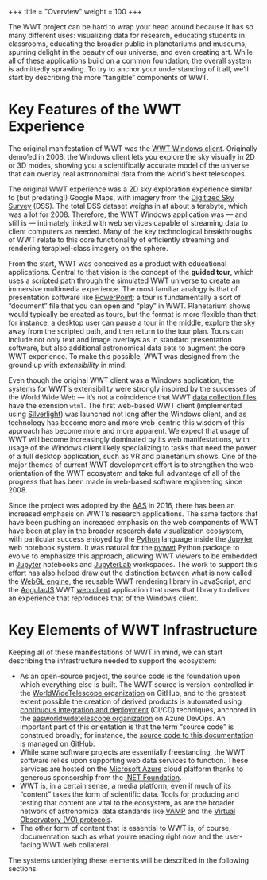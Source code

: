 +++
title = "Overview"
weight = 100
+++

The WWT project can be hard to wrap your head around because it has so many
different uses: visualizing data for research, educating students in
classrooms, educating the broader public in planetariums and museums, spurring
delight in the beauty of our universe, and even creating art. While all of
these applications build on a common foundation, the overall system is
admittedly sprawling. To try to anchor your understanding of it all, we’ll
start by describing the more “tangible” components of WWT.


# Key Features of the WWT Experience

The original manifestation of WWT was the
[WWT Windows client][windows-client]. Originally demo’ed in 2008, the Windows
client lets you explore the sky visually in 2D or 3D modes, showing you a
scientifically accurate model of the universe that can overlay real
astronomical data from the world’s best telescopes.

[windows-client]: //worldwidetelescope.org/download#windows-client

The original WWT experience was a 2D sky exploration experience similar to
(but predating!) Google Maps, with imagery from the
[Digitized Sky Survey][dss] (DSS). The total DSS dataset weighs in at about a
terabyte, which was a lot for 2008. Therefore, the WWT Windows application was
— and still is — intimately linked with web services capable of streaming data
to client computers as needed. Many of the key technological breakthroughs of
WWT relate to this core functionality of efficiently streaming and rendering
terapixel-class imagery on the sphere.

[dss]: http://archive.stsci.edu/dss/

From the start, WWT was conceived as a product with educational applications.
Central to that vision is the concept of the **guided tour**, which uses a
scripted path through the simulated WWT universe to create an immersive
multimedia experience. The most familiar analogy is that of presentation
software like [PowerPoint]: a tour is fundamentally a sort of “document” file
that you can open and “play” in WWT. Planetarium shows would typically be
created as tours, but the format is more flexible than that: for instance, a
desktop user can pause a tour in the middle, explore the sky away from the
scripted path, and then return to the tour plan. Tours can include not only
text and image overlays as in standard presentation software, but also
additional astronomical data sets to augment the core WWT experience. To make
this possible, WWT was designed from the ground up with *extensibility* in
mind.

[PowerPoint]: https://www.microsoft.com/en-us/microsoft-365/powerpoint

Even though the original WWT client was a Windows application, the systems for
WWT’s extensibility were strongly inspired by the successes of the World Wide
Web — it’s not a coincidence that WWT [data collection files] have the
exension `wtml`. The first web-based WWT client (implemented using
[Silverlight]) was launched not long after the Windows client, and as
technology has become more and more web-centric this wisdom of this approach
has become more and more apparent. We expect that usage of WWT will become
increasingly dominated by its web manifestations, with usage of the Windows
client likely specializing to tasks that need the power of a full desktop
application, such as VR and planetarium shows. One of the major themes of
current WWT development effort is to strengthen the web-orientation of the WWT
ecosystem and take full advantage of all of the progress that has been made in
web-based software engineering since 2008.

[data collection files]: https://docs.worldwidetelescope.org/data-guide/1/data-file-formats/collections/
[Silverlight]: https://www.microsoft.com/silverlight/

Since the project was adopted by the [AAS] in 2016, there has been an
increased emphasis on WWT’s research applications. The same factors that have
been pushing an increased emphasis on the web components of WWT have been at
play in the broader research data visualization ecosystem, with particular
success enjoyed by the [Python] language inside the [Jupyter] web notebook
system. It was natural for the [pywwt] Python package to evolve to emphasize
this approach, allowing WWT viewers to be embedded in [Jupyter] notebooks and
[JupyterLab] workspaces. The work to support this effort has also helped draw
out the distinction between what is now called the [WebGL engine], the
reusable WWT rendering library in JavaScript, and the [AngularJS] WWT
[web client] application that uses that library to deliver an experience that
reproduces that of the Windows client.

[AAS]: https://aas.org/
[Python]: https://python.org/
[Jupyter]: https://jupyter.org/
[pywwt]: https://pywwt.readthedocs.io/
[JupyterLab]: https://jupyterlab.readthedocs.io/
[WebGL engine]: //worldwidetelescope.gitbook.io/webgl-engine-reference/
[AngularJS]: https://angularjs.org/
[web client]: https://github.com/WorldWideTelescope/wwt-web-client/


# Key Elements of WWT Infrastructure

Keeping all of these manifestations of WWT in mind, we can start describing
the infrastructure needed to support the ecosystem:

- As an open-source project, the source code is the foundation upon which
  everything else is built. The WWT source is version-controlled in the
  [WorldWideTelescope organization][github-org] on GitHub, and to the greatest
  extent possible the creation of derived products is automated using
  [continuous integration and deployment][ci-cd] (CI/CD) techniques, anchored
  in the [aasworldwidetelescope organization][devops-org] on Azure DevOps. An
  important part of this orientation is that the term “source code” is
  construed broadly; for instance, the
  [source code to this documentation][this-source] is managed on GitHub.
- While some software projects are essentially freestanding, the WWT software
  relies upon supporting web data services to function. These services are
  hosted on the [Microsoft Azure] cloud platform thanks to generous
  sponsorship from the [.NET Foundation][dnf].
- WWT is, in a certain sense, a media platform, even if much of its “content”
  takes the form of scientific data. Tools for producing and testing that
  content are vital to the ecosystem, as are the broader network of
  astronomical data standards like [VAMP] and the
  [Virtual Observatory (VO) protocols][vo-protocols].
- The other form of content that is essential to WWT is, of course,
  documentation such as what you’re reading right now and the user-facing WWT
  web collateral.

[github-org]: https://github.com/WorldWideTelescope/
[ci-cd]: https://www.redhat.com/en/topics/devops/what-is-ci-cd
[devops-org]: https://dev.azure.com/aasworldwidetelescope/
[this-source]: https://github.com/WorldWideTelescope/worldwide-telescope-infrastructure-guide/
[Microsoft Azure]: https://azure.microsoft.com/
[dnf]: https://dotnetfoundation.org/
[VAMP]: https://www.virtualastronomy.org/
[vo-protocols]: http://ivoa.net/

The systems underlying these elements will be described in the following
sections.
